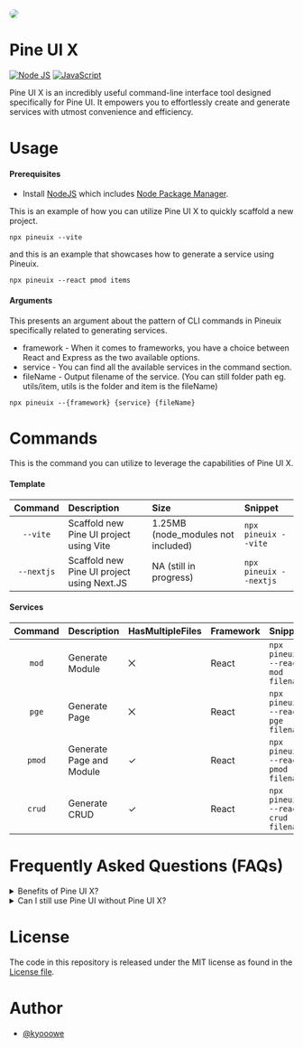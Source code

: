 <img style="border-radius: 15px;" src="https://github.com/kyooowe/PineUI/blob/master/public/bg-github.png" />

# Pine UI X
[![Node JS](https://img.shields.io/badge/node.js-6DA55F?style=for-the-badge&logo=node.js&logoColor=white)]()
[![JavaScript](https://img.shields.io/badge/javascript-%23323330.svg?style=for-the-badge&logo=javascript&logoColor=%23F7DF1E)]()

Pine UI X is an incredibly useful command-line interface tool designed specifically for Pine UI. It empowers you to effortlessly create and generate services with utmost convenience and efficiency.

# Usage

#### Prerequisites
- Install [NodeJS](https://nodejs.org/en) which includes [Node Package Manager](https://docs.npmjs.com/getting-started).

This is an example of how you can utilize Pine UI X to quickly scaffold a new project.
```
npx pineuix --vite
```
and this is an example that showcases how to generate a service using Pineuix.
```
npx pineuix --react pmod items
```

#### Arguments
This presents an argument about the pattern of CLI commands in Pineuix specifically related to generating services.
- framework - When it comes to frameworks, you have a choice between React and Express as the two available options.
- service - You can find all the available services in the command section.
- fileName - Output filename of the service. (You can still folder path eg. utils/item, utils is the folder and item is the fileName)
```
npx pineuix --{framework} {service} {fileName}
```


# Commands
This is the command you can utilize to leverage the capabilities of Pine UI X.

#### Template
| Command | Description | Size | Snippet | 
| :---: | :--- | :--- | :--- | 
| `--vite` | Scaffold new Pine UI project using Vite | 1.25MB (node_modules not included) | `npx pineuix --vite` |
| `--nextjs` | Scaffold new Pine UI project using Next.JS | NA (still in progress) | `npx pineuix --nextjs` |

#### Services
| Command | Description | HasMultipleFiles | Framework | Snippet |
| :---: | :--- | :--- | :--- | :--- |
| `mod` | Generate Module | ⨉ | React | `npx pineuix --react mod filename` |
| `pge` | Generate Page | ⨉ | React | `npx pineuix --react pge filename` |
| `pmod` | Generate Page and Module | ✓ | React | `npx pineuix --react pmod filename` |
| `crud` | Generate CRUD | ✓ | React | `npx pineuix --react crud filename` |

# Frequently Asked Questions (FAQs)
<details>
  <summary>Benefits of Pine UI X?</summary>
  
By harnessing the capabilities of Pine UI X, you will experience a substantial acceleration in your work within the Pine UI environment, enabling you to accomplish tasks with exceptional speed and efficiency.
</details>

<details>
  <summary>Can I still use Pine UI without Pine UI X?</summary>

  Although optional, Pine UI X serves as a valuable tool within the Pine UI ecosystem, allowing developers to expedite development processes by automating tasks. However, it's important to note that you can still utilize Pine UI effectively even without employing Pine UI X
</details>

# License
The code in this repository is released under the MIT license as found in the [License file](https://github.com/kyooowe/PineUI-CLI/blob/master/LICENSE).

# Author
-   [@kyooowe](https://www.github.com/kyooowe)
